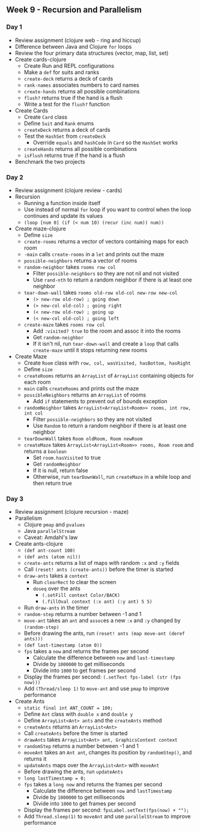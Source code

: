 ## Week 9 - Recursion and Parallelism

### Day 1

* Review assignment (clojure web - ring and hiccup)
* Difference between Java and Clojure `for` loops
* Review the four primary data structures (vector, map, list, set)
* Create cards-clojure
  * Create Run and REPL configurations
  * Make a `def` for suits and ranks
  * `create-deck` returns a deck of cards
  * `rank-names` associates numbers to card names
  * `create-hands` returns all possible combinations
  * `flush?` returns true if the hand is a flush
  * Write a test for the `flush?` function
* Create Cards
  * Create `Card` class
  * Define `Suit` and `Rank` enums
  * `createDeck` returns a deck of cards
  * Test the `HashSet` from `createDeck`
    * Override `equals` and `hashCode` in `Card` so the `HashSet` works
  * `createHands` returns all possible combinations
  * `isFlush` returns true if the hand is a flush
* Benchmark the two projects

### Day 2

* Review assignment (clojure review - cards)
* Recursion
  * Running a function inside itself
  * Use instead of normal `for` loop if you want to control when the loop continues and update its values
  * `(loop [num 0] (if (< num 10) (recur (inc num)) num))`
* Create maze-clojure
  * Define `size`
  * `create-rooms` returns a vector of vectors containing maps for each room
  * `-main` calls `create-rooms` in a `let` and prints out the maze
  * `possible-neighbors` returns a vector of rooms
  * `random-neighbor` takes `rooms row col`
    * Filter `possible-neighbors` so they are not nil and not visited
    * Use `rand-nth` to return a random neighbor if there is at least one neighbor
  * `tear-down-wall` takes `rooms old-row old-col new-row new-col`
    * `(> new-row old-row) ; going down`
    * `(> new-col old-col) ; going right`
    * `(< new-row old-row) ; going up`
    * `(< new-col old-col) ; going left`
  * `create-maze` takes `rooms row col`
    * Add `:visited? true` to the room and assoc it into the rooms
    * Get `random-neighbor`
    * If it isn't nil, run `tear-down-wall` and create a `loop` that calls `create-maze` until it stops returning new rooms
* Create Maze
  * Create `Room` class with `row, col, wasVisited, hasBottom, hasRight`
  * Define `size`
  * `createRooms` returns an `ArrayList` of `ArrayList` containing objects for each room
  * `main` calls `createRooms` and prints out the maze
  * `possibleNeighbors` returns an `ArrayList` of rooms
    * Add `if` statements to prevent out of bounds exception
  * `randomNeighbor` takes `ArrayList<ArrayList<Room>> rooms, int row, int col`
    * Filter `possible-neighbors` so they are not visited
    * Use `Random` to return a random neighbor if there is at least one neighbor
  * `tearDownWall` takes `Room oldRoom, Room newRoom`
  * `createMaze` takes `ArrayList<ArrayList<Room>> rooms, Room room` and returns a `boolean`
    * Set `room.hasVisited` to true
    * Get `randomNeighbor`
    * If it is null, return false
    * Otherwise, run `tearDownWall`, run `createMaze` in a while loop and then return true

### Day 3

* Review assignment (clojure recursion - maze)
* Parallelism
  * Clojure `pmap` and `pvalues`
  * Java `parallelStream`
  * Caveat: Amdahl's law
* Create ants-clojure
  * `(def ant-count 100)`
  * `(def ants (atom nil))`
  * `create-ants` returns a list of maps with random `:x` and `:y` fields
  * Call `(reset! ants (create-ants))` before the timer is started
  * `draw-ants` takes a `context`
    * Run `clearRect` to clear the screen
    * `doseq` over the ants
      * `(.setFill context Color/BACK)`
      * `(.fillOval context (:x ant) (:y ant) 5 5)`
  * Run `draw-ants` in the timer
  * `random-step` returns a number between -1 and 1
  * `move-ant` takes an `ant` and `assoc`es a new `:x` and `:y` changed by `(random-step)`
  * Before drawing the ants, run `(reset! ants (map move-ant (deref ants)))`
  * `(def last-timestamp (atom 0))`
  * `fps` takes a `now` and returns the frames per second
    * Calculate the difference between `now` and `last-timestamp`
    * Divide by `1000000` to get milliseconds
    * Divide into `1000` to get frames per second
  * Display the frames per second: `(.setText fps-label (str (fps now)))`
  * Add `(Thread/sleep 1)` to `move-ant` and use `pmap` to improve performance
* Create Ants
  * `static final int ANT_COUNT = 100;`
  * Define `Ant` class with `double x` and `double y`
  * Define `ArrayList<Ant> ants` and the `createAnts` method
  * `createAnts` returns an `ArrayList<Ant>`
  * Call `createAnts` before the timer is started
  * `drawAnts` takes `ArrayList<Ant> ant, GraphicsContext context`
  * `randomStep` returns a number between -1 and 1
  * `moveAnt` takes an `Ant ant`, changes its position by `randomStep()`, and returns it
  * `updateAnts` maps over the `ArrayList<Ant>` with `moveAnt`
  * Before drawing the ants, run `updateAnts`
  * `long lastTimestamp = 0;`
  * `fps` takes a `long now` and returns the frames per second
    * Calculate the difference between `now` and `lastTimestamp`
    * Divide by `1000000` to get milliseconds
    * Divide into `1000` to get frames per second
  * Display the frames per second: `fpsLabel.setText(fps(now) + "");`
  * Add `Thread.sleep(1)` to `moveAnt` and use `parallelStream` to improve performance
